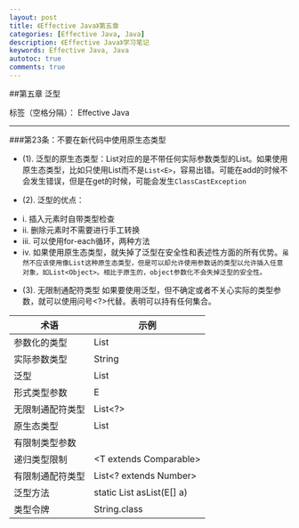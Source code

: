 ```yaml
---
layout: post
title: 《Effective Java》第五章
categories: [Effective Java, Java]
description: 《Effective Java》学习笔记
keywords: Effective Java, Java
autotoc: true
comments: true
---
```


##第五章 泛型

标签（空格分隔）： Effective Java

---

###第23条：不要在新代码中使用原生态类型

- (1). 泛型的原生态类型：List<E>对应的是不带任何实际参数类型的List。如果使用原生态类型，比如只使用List而不是`List<E>`，容易出错。可能在add的时候不会发生错误，但是在get的时候，可能会发生`ClassCastException`

- (2). 泛型的优点：

 + i.	插入元素时自带类型检查
 + ii.	删除元素时不需要进行手工转换
 + iii.	可以使用for-each循环，两种方法
 + iv. 如果使用原生态类型，就失掉了泛型在安全性和表述性方面的所有优势。`虽然不应该使用像List这种原生态类型，但是可以却允许使用参数话的类型以允许插入任意对象，如List<Object>。相比于原生的，object参数化不会失掉泛型的安全性。`

- (3). 无限制通配符类型
 如果要使用泛型，但不确定或者不关心实际的类型参数，就可以使用问号<?>代替。表明可以持有任何集合。

 **术语** |  **示例**  
------------|----------------
 参数化的类型|List<String>
实际参数类型 |String
 泛型|List<E>
 形式类型参数|E
 无限制通配符类型|List<?>
 原生态类型|List
 有限制类型参数|<E extends Number>
 递归类型限制|<T extends Comparable<T>>
 有限制通配符类型|List<? extends Number>
 泛型方法|static <E> List<E> asList(E[] a)
 类型令牌|String.class   
